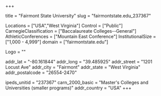 
+++

title = "Fairmont State University"
slug = "fairmontstate.edu_237367"

Locations = ["USA","West Virginia"]
Control = ["Public"]
CarnegieClassification = ["Baccalaureate Colleges--General"]
AthleticConferences = ["Mountain East Conference"]
InstitutionalSize = ["1,000 - 4,999"]
domain = ["fairmontstate.edu"]

Logo = ""

addr_lat = "-80.161844"
addr_long = "39.485925"
addr_street = "1201 Locust Ave"
addr_city = "Fairmont"
addr_state = "West Virginia"
addr_postalcode = "26554-2470"

ipeds_unitid = "237367"
carn_2000_basic = "Master's Colleges and Universities (smaller programs)"
addr_country = "USA"
+++
    
